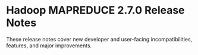 # Hadoop MAPREDUCE 2.7.0 Release Notes

These release notes cover new developer and user-facing incompatibilities, features, and major improvements.



